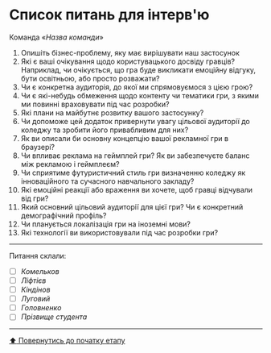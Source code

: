 # Список питань для інтерв'ю
Команда «*Назва команди*»

1. Опишіть бізнес-проблему, яку має вирішувати наш застосунок
2. Які є ваші очікування щодо користувацького досвіду гравців? Наприклад, чи очікується, що гра буде викликати емоційну відгуку, бути освітньою, або просто розважати?
3. Чи є конкретна аудиторія, до якої ми спрямовуємося з цією грою?
4. Чи є які-небудь обмеження щодо контенту чи тематики гри, з якими ми повинні враховувати під час розробки?
6. Які плани на майбутнє розвитку вашого застосунку?
7. Чи допоможе цей додаток привернути увагу цільової аудиторії до коледжу та зробити його привабливим для них?
8. Як ви описали би основну концепцію вашої рекламної гри в браузері?
9. Чи впливає реклама на геймплей гри? Як ви забезпечуєте баланс між рекламою і геймплеєм?
10. Чи сприятиме футуристичний стиль гри визначенню коледжу як інноваційного та сучасного навчального закладу?
11. Які емоційні реакції або враження ви хочете, щоб гравці відчували від гри?
12. Який основний цільовий аудиторії для цієї гри? Чи є конкретний демографічний профіль?
13. Чи планується локалізація гри на іноземні мови?
14. Які технології ви використовували під час розробки гри?

---
Питання склали:			

- [ ] *Комельков*
- [ ] *Ліфтієв*
- [ ] *Кіндінов*
- [ ] *Луговий*
- [ ] *Головненко*
- [ ] *Прізвище студента*

---
[:arrow_up: Повернутись до початку етапу](/docs/1.Envisioning/README.md)
